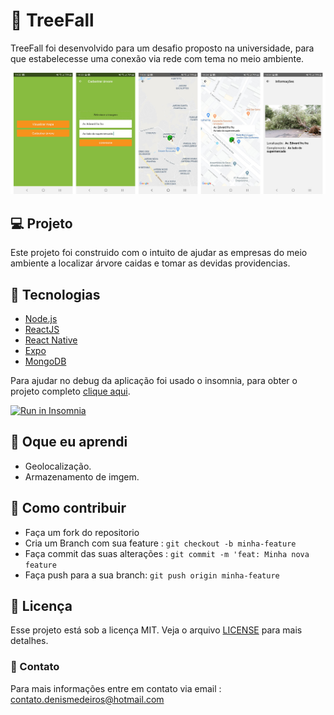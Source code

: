 # 🌳 TreeFall

TreeFall foi desenvolvido para um desafio proposto na universidade, para que estabelecesse uma conexão via rede com tema no meio ambiente.

![screens](https://raw.githubusercontent.com/DenisMedeirosSDK/TreeFall/master/.github/TreeFall.jpg)

## 💻 Projeto
Este projeto foi construido com o intuito de ajudar as empresas do meio ambiente a localizar árvore caidas e tomar as devidas providencias.


## 🦾 Tecnologias

* [Node.js](https://nodejs.org/en/)
* [ReactJS](https://reactjs.org/)
* [React Native](https://reactnative.dev/)
* [Expo](https://expo.io/)
* [MongoDB](https://www.mongodb.com/)


Para ajudar no debug da aplicação foi usado o insomnia, para obter o projeto completo [clique aqui](https://insomnia.rest/run/?label=API%20REST%20TreFall&uri=https%3A%2F%2Fraw.githubusercontent.com%2FDenisMedeirosSDK%2FTreeFall%2Fmaster%2F.github%2FInsomnia_2020-03-19.json).

<a href="https://insomnia.rest/run/?label=API%20REST%20TreFall&uri=https%3A%2F%2Fraw.githubusercontent.com%2FDenisMedeirosSDK%2FTreeFall%2Fmaster%2F.github%2FInsomnia_2020-03-19.json" target="_blank"><img src="https://insomnia.rest/images/run.svg" alt="Run in Insomnia"></a>

## 🤯 Oque eu aprendi

* Geolocalização.
* Armazenamento de imgem.

## 🔧 Como contribuir

* Faça um fork do repositorio
* Cria um Branch com sua feature : ```git checkout -b minha-feature```
* Faça commit das suas alterações : ```git commit -m 'feat: Minha nova feature```
* Faça push para a sua branch: ```git push origin minha-feature ```

## 📝 Licença

Esse projeto está sob a licença MIT. Veja o arquivo [LICENSE](https://github.com/DenisMedeirosSDK/TreeFall/blob/master/LICENSE) para mais detalhes.

### 📠 Contato
Para mais informações entre em contato via email : 
contato.denismedeiros@hotmail.com